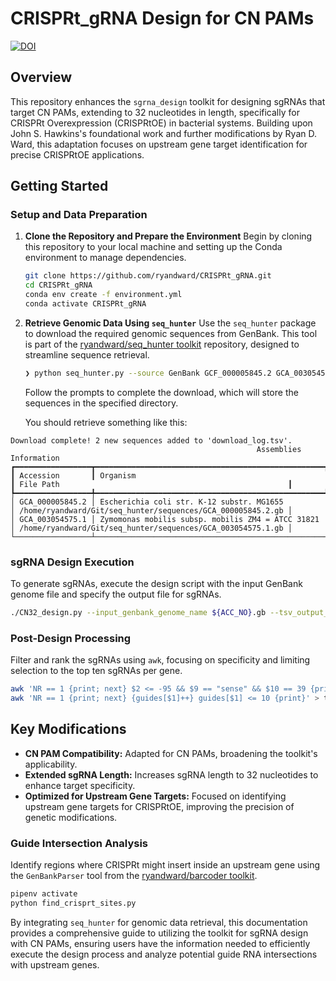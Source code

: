 # CRISPRt_gRNA Design for CN PAMs

[![DOI](https://zenodo.org/badge/567437408.svg)](https://zenodo.org/badge/latestdoi/567437408)

## Overview
This repository enhances the `sgrna_design` toolkit for designing sgRNAs that target CN PAMs, extending to 32 nucleotides in length, specifically for CRISPRt Overexpression (CRISPRtOE) in bacterial systems. Building upon John S. Hawkins's foundational work and further modifications by Ryan D. Ward, this adaptation focuses on upstream gene target identification for precise CRISPRtOE applications.

## Getting Started

### Setup and Data Preparation

1. **Clone the Repository and Prepare the Environment**
   Begin by cloning this repository to your local machine and setting up the Conda environment to manage dependencies.
   ```bash
   git clone https://github.com/ryandward/CRISPRt_gRNA.git
   cd CRISPRt_gRNA
   conda env create -f environment.yml
   conda activate CRISPRt_gRNA
   ```

2. **Retrieve Genomic Data Using `seq_hunter`**
   Use the `seq_hunter` package to download the required genomic sequences from GenBank. This tool is part of the [ryandward/seq_hunter toolkit](https://github.com/ryandward/seq_hunter) repository, designed to streamline sequence retrieval.
   ```bash
   ❯ python seq_hunter.py --source GenBank GCF_000005845.2 GCA_003054575.1
   ```
   Follow the prompts to complete the download, which will store the sequences in the specified directory.

   You should retrieve something like this:
```
Download complete! 2 new sequences added to 'download_log.tsv'.
                                                       Assemblies Information                                                        
┏━━━━━━━━━━━━━━━━━┳━━━━━━━━━━━━━━━━━━━━━━━━━━━━━━━━━━━━━━━━━━━━━━━━━━━┳━━━━━━━━━━━━━━━━━━━━━━━━━━━━━━━━━━━━━━━━━━━━━━━━━━━━━━━━━━━━━┓
┃ Accession       ┃ Organism                                          ┃ File Path                                                   ┃
┡━━━━━━━━━━━━━━━━━╇━━━━━━━━━━━━━━━━━━━━━━━━━━━━━━━━━━━━━━━━━━━━━━━━━━━╇━━━━━━━━━━━━━━━━━━━━━━━━━━━━━━━━━━━━━━━━━━━━━━━━━━━━━━━━━━━━━┩
│ GCA_000005845.2 │ Escherichia coli str. K-12 substr. MG1655         │ /home/ryandward/Git/seq_hunter/sequences/GCA_000005845.2.gb │
│ GCA_003054575.1 │ Zymomonas mobilis subsp. mobilis ZM4 = ATCC 31821 │ /home/ryandward/Git/seq_hunter/sequences/GCA_003054575.1.gb │
└─────────────────┴───────────────────────────────────────────────────┴─────────────────────────────────────────────────────────────┘
```

### sgRNA Design Execution

To generate sgRNAs, execute the design script with the input GenBank genome file and specify the output file for sgRNAs.
```bash
./CN32_design.py --input_genbank_genome_name ${ACC_NO}.gb --tsv_output_file ${ACC_NO}_sgrna.tsv
```

### Post-Design Processing

Filter and rank the sgRNAs using `awk`, focusing on specificity and limiting selection to the top ten sgRNAs per gene.
```bash
awk 'NR == 1 {print; next} $2 <= -95 && $9 == "sense" && $10 == 39 {print $0 | "sort -k1,1V -k2,2nr"}' ${ACC_NO}_sgrna.tsv | 
awk 'NR == 1 {print; next} {guides[$1]++} guides[$1] <= 10 {print}' > top_ten_sgRNA_outputs.tsv
```

## Key Modifications

- **CN PAM Compatibility:** Adapted for CN PAMs, broadening the toolkit's applicability.
- **Extended sgRNA Length:** Increases sgRNA length to 32 nucleotides to enhance target specificity.
- **Optimized for Upstream Gene Targets:** Focused on identifying upstream gene targets for CRISPRtOE, improving the precision of genetic modifications.

### Guide Intersection Analysis

Identify regions where CRISPRt might insert inside an upstream gene using the `GenBankParser` tool from the [ryandward/barcoder toolkit](https://github.com/ryandward/barcoder).
```bash
pipenv activate
python find_crisprt_sites.py
```

By integrating `seq_hunter` for genomic data retrieval, this documentation provides a comprehensive guide to utilizing the toolkit for sgRNA design with CN PAMs, ensuring users have the information needed to efficiently execute the design process and analyze potential guide RNA intersections with upstream genes.
